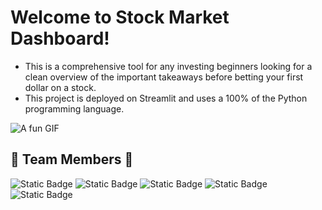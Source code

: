 # Welcome to Stock Market Dashboard!
- This is a comprehensive tool for any investing beginners looking for a clean overview of the important takeaways before betting your first dollar on a stock.
- This project is deployed on Streamlit and uses a 100% of the Python programming language.
  
![A fun GIF](https://i.gifer.com/7D7o.gif)

## 🌟 Team Members 🌟
![Static Badge](https://img.shields.io/badge/Eilliyah_Fong-F25278)
![Static Badge](https://img.shields.io/badge/Wei_Chong-4683B7)
![Static Badge](https://img.shields.io/badge/Uzair-3F704D)
![Static Badge](https://img.shields.io/badge/Berlyn-CFB53B)
![Static Badge](https://img.shields.io/badge/Wei_Jun-B65FCF)




